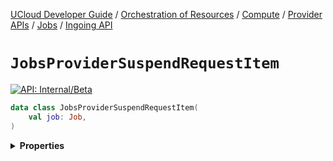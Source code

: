 [UCloud Developer Guide](/docs/developer-guide/README.md) / [Orchestration of Resources](/docs/developer-guide/orchestration/README.md) / [Compute](/docs/developer-guide/orchestration/compute/README.md) / [Provider APIs](/docs/developer-guide/orchestration/compute/providers/README.md) / [Jobs](/docs/developer-guide/orchestration/compute/providers/jobs/README.md) / [Ingoing API](/docs/developer-guide/orchestration/compute/providers/jobs/ingoing.md)

# `JobsProviderSuspendRequestItem`


[![API: Internal/Beta](https://img.shields.io/static/v1?label=API&message=Internal/Beta&color=red&style=flat-square)](/docs/developer-guide/core/api-conventions.md)



```kotlin
data class JobsProviderSuspendRequestItem(
    val job: Job,
)
```

<details>
<summary>
<b>Properties</b>
</summary>

<details>
<summary>
<code>job</code>: <code><code><a href='/docs/reference/dk.sdu.cloud.app.orchestrator.api.Job.md'>Job</a></code></code>
</summary>





</details>



</details>


